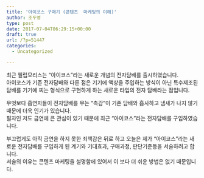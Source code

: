 ```yaml
---
title: '아이코스 구매기 (콘텐츠  마케팅의 이해)'
author: 조두영
type: post
date: 2017-07-04T06:29:15+00:00
draft: true
url: /?p=51447
categories:
  - Uncategorized

---
```

최근&nbsp;필립모리스는 &#8220;아이코스&#8221;라는 새로운 개념의 전자담배를 출시하였습니다.  
아이코스가 기존 전자담배와 다른 점은 기기에 액상을 주입하는&nbsp;방식이 아닌 특수제조된 담배를 기기에 찌는 형식으로 구현하게 하는 새로운 타입의 전자 담배라는 점입니다.

무엇보다 흡연자들이 전자담배를 무는 &#8220;촉감&#8221;이 기존 담배와 흡사하고 냄새가 나지 않기 때문에 더욱 인기가 있습니다.  
필자인 저도 금연에 큰 관심이 있기 때문에 최근 &#8220;아이코스&#8221;라는 전자담배를 구입하였습니다.

부끄럽게도 아직 금연을 하지 못한 죄책감은 뒤로 하고 오늘은 제가&nbsp;&#8220;아이코스&#8221;라는 새로운 전자담배를&nbsp;구입하게&nbsp;된 계기와 기대효과, 구매과정, 판단기준등을 서술하려고 합니다.  
서술의 이유는 콘텐츠 마케팅을 설명함에 있어서 이 보다 더 쉬운 방법은 없기 때문입니다.&nbsp;